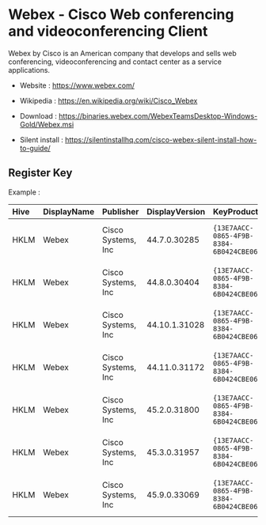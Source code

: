 # Webex - Cisco Web conferencing and videoconferencing Client

Webex by Cisco is an American company that develops and sells web
conferencing, videoconferencing and contact center as a service
applications.

* Website : https://www.webex.com/
* Wikipedia : https://en.wikipedia.org/wiki/Cisco_Webex

* Download : https://binaries.webex.com/WebexTeamsDesktop-Windows-Gold/Webex.msi
* Silent install : https://silentinstallhq.com/cisco-webex-silent-install-how-to-guide/


## Register Key

Example :

 | Hive | DisplayName | Publisher | DisplayVersion | KeyProduct | UninstallExe |
 |:---- |:----------- |:--------- |:-------------- |:---------- |:------------ |
 | HKLM | Webex | Cisco Systems, Inc | 44.7.0.30285 | `{13E7AACC-0865-4F9B-8384-6B0424CBE06E}` | `MsiExec.exe /X{13E7AACC-0865-4F9B-8384-6B0424CBE06E}` |
 | HKLM | Webex | Cisco Systems, Inc | 44.8.0.30404 | `{13E7AACC-0865-4F9B-8384-6B0424CBE06E}` | `MsiExec.exe /X{13E7AACC-0865-4F9B-8384-6B0424CBE06E}` |
 | HKLM | Webex | Cisco Systems, Inc | 44.10.1.31028 | `{13E7AACC-0865-4F9B-8384-6B0424CBE06E}` | `MsiExec.exe /X{13E7AACC-0865-4F9B-8384-6B0424CBE06E}` |
 | HKLM | Webex | Cisco Systems, Inc | 44.11.0.31172 | `{13E7AACC-0865-4F9B-8384-6B0424CBE06E}` | `MsiExec.exe /X{13E7AACC-0865-4F9B-8384-6B0424CBE06E}` |
 | HKLM | Webex | Cisco Systems, Inc | 45.2.0.31800 | `{13E7AACC-0865-4F9B-8384-6B0424CBE06E}` | `MsiExec.exe /X{13E7AACC-0865-4F9B-8384-6B0424CBE06E}` |
 | HKLM | Webex | Cisco Systems, Inc | 45.3.0.31957 | `{13E7AACC-0865-4F9B-8384-6B0424CBE06E}` | `MsiExec.exe /X{13E7AACC-0865-4F9B-8384-6B0424CBE06E}` |
 | HKLM | Webex | Cisco Systems, Inc | 45.9.0.33069 | `{13E7AACC-0865-4F9B-8384-6B0424CBE06E}` | `MsiExec.exe /X{13E7AACC-0865-4F9B-8384-6B0424CBE06E}` |
